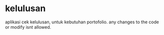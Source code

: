 # kelulusan
aplikasi cek kelulusan, untuk kebutuhan portofolio.
any changes to the code or modify isnt allowed.
